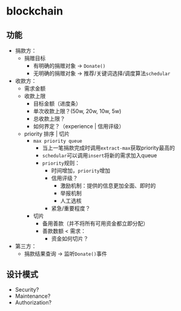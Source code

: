# blockchain

## 功能
* 捐款方：
	* 捐赠目标
		* 有明确的捐赠对象 -> `Donate()`
		* 无明确的捐赠对象 -> 推荐/关键词选择/调度算法`schedular`
* 收款方：
	* 需求金额
	* 收款上限
		* 目标金额（进度条）
		* 单次收款上限？(50w, 20w, 10w, 5w)
		* 总收款上限？
		* 如何界定？（experience | 信用评级）
	* priority 排序 | 切片 
		* `max priority queue` 
			* 当上一笔捐款完成时调用`extract-max`获取priority最高的
			* `schedular`可以调用`insert`将新的需求加入queue
			* `priority`规则：
				* 时间增加，`priority`增加
				* 信用评级？ 
					* 激励机制：提供的信息更加全面、即时的
					* 举报机制
					* 人工选核
				* 紧急/重要程度？
		* 切片
			* 备用善款（并不将所有可用资金都立即分配）
			* 善款数额 < 需求：
				* 资金如何切片？
* 第三方：
	* 捐款结果查询 -> 监听`Donate()`事件
	
## 设计模式
* Security?
* Maintenance?
* Authorization?
